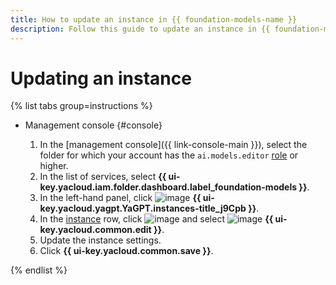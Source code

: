 ```yaml
---
title: How to update an instance in {{ foundation-models-name }}
description: Follow this guide to update an instance in {{ foundation-models-name }} using the management console.
---
```


# Updating an instance

{% list tabs group=instructions %}

- Management console {#console}

  1. In the [management console]({{ link-console-main }}), select the folder for which your account has the `ai.models.editor` [role](../../security/index.md#ai-models-editor) or higher.
  1. In the list of services, select **{{ ui-key.yacloud.iam.folder.dashboard.label_foundation-models }}**.
  1. In the left-hand panel, click ![image](../../../_assets/console-icons/server.svg) **{{ ui-key.yacloud.yagpt.YaGPT.instances-title_j9Cpb }}**.
  1. In the [instance](../../concepts/generation/dedicated-instance.md) row, click ![image](../../../_assets/console-icons/ellipsis.svg) and select ![image](../../../_assets/console-icons/pencil.svg) **{{ ui-key.yacloud.common.edit }}**.
  1. Update the instance settings.
  1. Click **{{ ui-key.yacloud.common.save }}**.

{% endlist %}